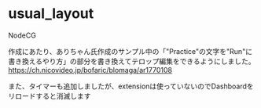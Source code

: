 # usual_layout
NodeCG

作成にあたり、ありちゃん氏作成のサンプル中の「"Practice"の文字を"Run"に書き換えるやり方」の部分を書き換えてテロップ編集をできるようにしました。
https://ch.nicovideo.jp/bofaric/blomaga/ar1770108

また、タイマーも追加しましたが、extensionは使っていないのでDashboardをリロードすると消滅します
